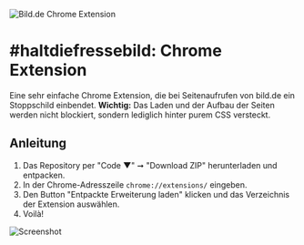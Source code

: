 ![Bild.de Chrome Extension](https://i.imgur.com/Bst8LDM.png)


# #haltdiefressebild: Chrome Extension
Eine sehr einfache Chrome Extension, die bei Seitenaufrufen von bild.de ein Stoppschild einbendet. 
**Wichtig:** Das Laden und der Aufbau der Seiten werden nicht blockiert, sondern lediglich hinter purem CSS versteckt.

## Anleitung

1. Das Repository per "Code ▼" ➞ "Download ZIP" herunterladen und entpacken.
2. In der Chrome-Adresszeile `chrome://extensions/` eingeben.
3. Den Button "Entpackte Erweiterung laden" klicken und das Verzeichnis der Extension auswählen.
4. Voilà!

![Screenshot](https://i.imgur.com/BL2oxId.jpg)



